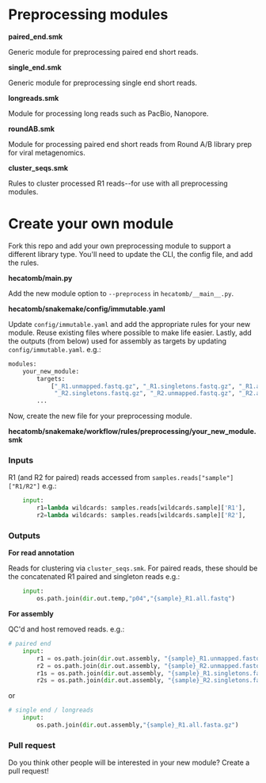 # Preprocessing modules

__paired_end.smk__

Generic module for preprocessing paired end short reads.

__single_end.smk__

Generic module for preprocessing single end short reads.

__longreads.smk__

Module for processing long reads such as PacBio, Nanopore.

__roundAB.smk__

Module for processing paired end short reads from Round A/B library
prep for viral metagenomics.

__cluster_seqs.smk__

Rules to cluster processed R1 reads--for use with all preprocessing modules.

# Create your own module

Fork this repo and add your own preprocessing module to support a different library type.
You'll need to update the CLI, the config file, and add the rules.

**hecatomb/__main__.py**

Add the new module option to `--preprocess` in `hecatomb/__main__.py`.

**hecatomb/snakemake/config/immutable.yaml**

Update `config/immutable.yaml` and add the appropriate rules for your new module.
Reuse existing files where possible to make life easier.
Lastly, add the outputs (from below) used for assembly as targets by updating 
`config/immutable.yaml`. e.g.:

```python
modules:
    your_new_module:
        targets:
            ["_R1.unmapped.fastq.gz", "_R1.singletons.fastq.gz", "_R1.all.fastq.gz", 
             "_R2.singletons.fastq.gz", "_R2.unmapped.fastq.gz", "_R2.all.fastq.gz"]
        ...
```

Now, create the new file for your preprocessing module.

**hecatomb/snakemake/workflow/rules/preprocessing/your_new_module.smk**

### Inputs

R1 (and R2 for paired) reads accessed from `samples.reads["sample"]["R1/R2"]` e.g.:
```python
    input:
        r1=lambda wildcards: samples.reads[wildcards.sample]['R1'],
        r2=lambda wildcards: samples.reads[wildcards.sample]['R2'],
```

### Outputs

__For read annotation__

Reads for clustering via `cluster_seqs.smk`.
For paired reads, these should be the concatenated R1 paired and singleton reads e.g.:

```python
    input:
        os.path.join(dir.out.temp,"p04","{sample}_R1.all.fastq")
```

__For assembly__

QC'd and host removed reads. e.g.:

```python
# paired end
    input:
        r1 = os.path.join(dir.out.assembly, "{sample}_R1.unmapped.fastq.gz"),
        r2 = os.path.join(dir.out.assembly, "{sample}_R2.unmapped.fastq.gz"),
        r1s = os.path.join(dir.out.assembly, "{sample}_R1.singletons.fastq.gz"),
        r2s = os.path.join(dir.out.assembly, "{sample}_R2.singletons.fastq.gz")
```

or

```python
# single end / longreads
    input:
        os.path.join(dir.out.assembly,"{sample}_R1.all.fasta.gz")
```

### Pull request

Do you think other people will be interested in your new module?
Create a pull request!